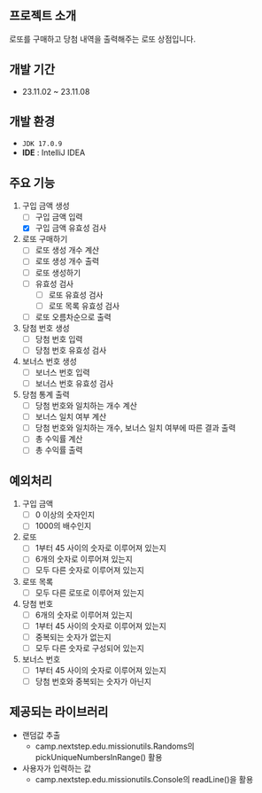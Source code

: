 ## 프로젝트 소개
로또를 구매하고 당첨 내역을 출력해주는 로또 상점입니다.

## 개발 기간 
- 23.11.02 ~ 23.11.08

## 개발 환경
- `JDK 17.0.9`
- **IDE** : IntelliJ IDEA

## 주요 기능
1. 구입 금액 생성
   - [ ] 구입 금액 입력
   - [x] 구입 금액 유효성 검사
2. 로또 구매하기
   - [ ] 로또 생성 개수 계산
   - [ ] 로또 생성 개수 출력
   - [ ] 로또 생성하기
   - [ ] 유효성 검사
     - [ ] 로또 유효성 검사
     - [ ] 로또 목록 유효성 검사
   - [ ] 로또 오름차순으로 출력
3. 당첨 번호 생성
   - [ ] 당첨 번호 입력
   - [ ] 당첨 번호 유효성 검사
4. 보너스 번호 생성
   - [ ] 보너스 번호 입력
   - [ ] 보너스 번호 유효성 검사
5. 당첨 통계 출력
   - [ ] 당첨 번호와 일치하는 개수 계산
   - [ ] 보너스 일치 여부 계산
   - [ ] 당첨 번호와 일치하는 개수, 보너스 일치 여부에 따른 결과 출력
   - [ ] 총 수익률 계산
   - [ ] 총 수익률 출력

## 예외처리
1. 구입 금액
   - [ ] 0 이상의 숫자인지
   - [ ] 1000의 배수인지
2. 로또
   - [ ] 1부터 45 사이의 숫자로 이루어져 있는지
   - [ ] 6개의 숫자로 이루어져 있는지
   - [ ] 모두 다른 숫자로 이루어져 있는지
3. 로또 목록
   - [ ] 모두 다른 로또로 이루어져 있는지
4. 당첨 번호
   - [ ] 6개의 숫자로 이루어져 있는지
   - [ ] 1부터 45 사이의 숫자로 이루어져 있는지
   - [ ] 중복되는 숫자가 없는지
   - [ ] 모두 다른 숫자로 구성되어 있는지
5. 보너스 번호
   - [ ] 1부터 45 사이의 숫자로 이루어져 있는지
   - [ ] 당첨 번호와 중복되는 숫자가 아닌지

## 제공되는 라이브러리
- 랜덤값 추출
   - camp.nextstep.edu.missionutils.Randoms의 pickUniqueNumbersInRange() 활용
- 사용자가 입력하는 값
   - camp.nextstep.edu.missionutils.Console의 readLine()을 활용